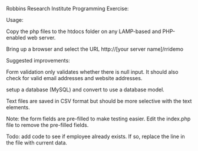 
Robbins Research Institute Programming Exercise:

Usage:

Copy the php files to the htdocs folder on any LAMP-based and PHP-enabled web server.

Bring up a browser and select the URL http://[your server name]/rridemo

Suggested improvements:

Form validation only validates whether there is null input.  It should also check for valid email addresses and
website addresses.

setup a database (MySQL) and convert to use a database model.

Text files are saved in CSV format but should be more selective with the text elements.

Note: the form fields are pre-filled to make testing easier.  Edit the index.php file to remove
the pre-filled fields.

Todo: add code to see if employee already exists.  If so, replace the line in the file with current data.

